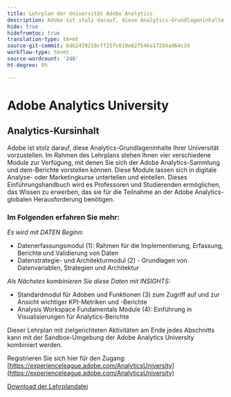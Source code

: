 ```yaml
---
title: Lehrplan der Universität Adobe Analytics
description: Adobe ist stolz darauf, diese Analytics-Grundlageninhalte Ihrer Universität vorzustellen. Im Rahmen des Lehrplans stehen Ihnen vier verschiedene Module zur Verfügung, mit denen Sie sich der Adobe Analytics-Sammlung und dem-Berichte vorstellen können. Diese Module lassen sich in digitale Analyse- oder Marketingkurse unterteilen und einteilen. Dieses Einführungshandbuch wird es Professoren und Studierenden ermöglichen, das Wissen zu erwerben, das sie für die Teilnahme an der Adobe Analytics-globalen Herausforderung benötigen.
hide: true
hidefromtoc: true
translation-type: tm+mt
source-git-commit: bdb2439218cff25fc619e627546a17204ad64c3d
workflow-type: tm+mt
source-wordcount: '240'
ht-degree: 0%

---
```




# Adobe Analytics University

## Analytics-Kursinhalt

Adobe ist stolz darauf, diese Analytics-Grundlageninhalte Ihrer Universität vorzustellen. Im Rahmen des Lehrplans stehen Ihnen vier verschiedene Module zur Verfügung, mit denen Sie sich der Adobe Analytics-Sammlung und dem-Berichte vorstellen können. Diese Module lassen sich in digitale Analyse- oder Marketingkurse unterteilen und einteilen. Dieses Einführungshandbuch wird es Professoren und Studierenden ermöglichen, das Wissen zu erwerben, das sie für die Teilnahme an der Adobe Analytics-globalen Herausforderung benötigen.

### Im Folgenden erfahren Sie mehr:

*Es wird mit DATEN Beginn:*

* Datenerfassungsmodul (1): Rahmen für die Implementierung, Erfassung, Berichte und Validierung von Daten
* Datenstrategie- und Architekturmodul (2) - Grundlagen von Datenvariablen, Strategien und Architektur

*Als Nächstes kombinieren Sie diese Daten mit INSIGHTS:*

* Standardmodul für Adoben und Funktionen (3) zum Zugriff auf und zur Ansicht wichtiger KPI-Metriken und -Berichte
* Analysis Workspace Fundamentals Module (4): Einführung in Visualisierungen für Analytics-Berichte

Dieser Lehrplan mit zielgerichteten Aktivitäten am Ende jedes Abschnitts kann mit der Sandbox-Umgebung der Adobe Analytics University kombiniert werden.

Registrieren Sie sich hier für den Zugang: [https://experienceleague.adobe.com/AnalyticsUniversity](https://experienceleague.adobe.com/AnalyticsUniversity)


[Download der Lehrplandatei](assets/Adobe-Analytics-Curriculum_2021.pdf)
